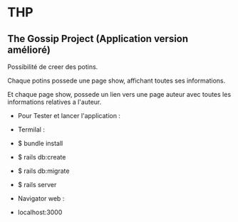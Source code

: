 # THP 
## The Gossip Project (Application version amélioré)

Possibilité de creer des potins.

Chaque potins possede une page show, affichant toutes ses informations.

Et chaque page show, possede un lien vers une page auteur avec toutes les informations relatives a l'auteur.

- Pour Tester et lancer l'application :

- Termilal :
- $ bundle install
- $ rails db:create
- $ rails db:migrate
- $ rails server

- Navigator web :
- localhost:3000




